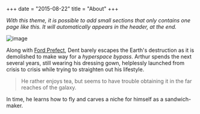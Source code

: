 +++
date = "2015-08-22"
title = "About"
+++

_With this theme, it is possible to add small sections that only contains one page like this. It will automatically appears in the header, at the end._

![image](./img/startup.jpg)

Along with [Ford Prefect](https://en.wikipedia.org/wiki/Ford_Prefect_\(character\)), Dent barely escapes the Earth's destruction as it is demolished to make way for a *hyperspace bypass*. Arthur spends the next several years, still wearing his dressing gown, helplessly launched from crisis to crisis while trying to straighten out his lifestyle.  
 
> He rather enjoys tea, but seems to have trouble obtaining it in the far reaches of the galaxy.  
 
In time, he learns how to fly and carves a niche for himself as a sandwich-maker.
